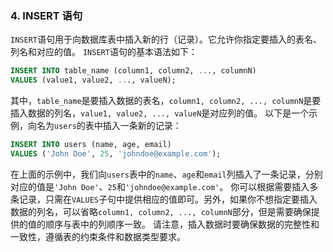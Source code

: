 ### 4. INSERT 语句
`INSERT`语句用于向数据库表中插入新的行（记录）。它允许你指定要插入的表名、列名和对应的值。
`INSERT`语句的基本语法如下：
```sql
INSERT INTO table_name (column1, column2, ..., columnN)
VALUES (value1, value2, ..., valueN);
```
其中，`table_name`是要插入数据的表名，`column1, column2, ..., columnN`是要插入数据的列名，`value1, value2, ..., valueN`是对应列的值。
以下是一个示例，向名为`users`的表中插入一条新的记录：
```sql
INSERT INTO users (name, age, email)
VALUES ('John Doe', 25, 'johndoe@example.com');
```
在上面的示例中，我们向`users`表中的`name`、`age`和`email`列插入了一条记录，分别对应的值是`'John Doe'`、`25`和`'johndoe@example.com'`。
你可以根据需要插入多条记录，只需在`VALUES`子句中提供相应的值即可。另外，如果你不想指定要插入数据的列名，可以省略`column1, column2, ..., columnN`部分，但是需要确保提供的值的顺序与表中的列顺序一致。
请注意，插入数据时要确保数据的完整性和一致性，遵循表的约束条件和数据类型要求。
